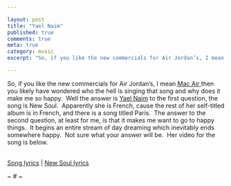 ```yaml
---

layout: post
title: "Yael Naim"
published: true
comments: true
meta: true
category: music
excerpt: "So, if you like the new commercials for Air Jordan’s, I mean [Mac Air ][1]then you likely have wondered who the hell is singing that song and why does it make me so happy.  Well the answer is [Yael Naim][2] to the first question, the song is New Soul.  Apparently she is French, cause the rest of her self-titled album is in French, and there is a song titled Paris.  The answer to the second question, at least for me, is that it makes me want to go to happy things.  It begins an entire stream of day dreaming which inevitably ends somewhere happy.  Not sure what your answer will be.  Her video for the song is below. "

---
```


So, if you like the new commercials for Air Jordan’s, I mean [Mac Air ][1]then you likely have wondered who the hell is singing that song and why does it make me so happy.  Well the answer is [Yael Naim][2] to the first question, the song is New Soul.  Apparently she is French, cause the rest of her self-titled album is in French, and there is a song titled Paris.  The answer to the second question, at least for me, is that it makes me want to go to happy things.  It begins an entire stream of day dreaming which inevitably ends somewhere happy.  Not sure what your answer will be.  Her video for the song is below.  

 [1]: http://www.apple.com/macbookair/#ad
 [2]: http://www.yaelweb.com/



[][3][][3]

[][4][][4]  
[Song lyrics][5] | [New Soul lyrics][6] 

 [3]: http://www.youtube.com/v/-YUxbDEPFiM&rel=1 "Click here to block this object with Adblock Plus"
 [4]: http://widget.lyricsmode.com/i/scroll2.swf?lid=569303&speed=4 "Click here to block this object with Adblock Plus"
 [5]: http://www.lyricsmode.com
 [6]: http://www.lyricsmode.com/lyrics/y/yael_naim/new_soul.html

~ # ~